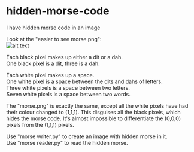 # hidden-morse-code
I have hidden morse code in an image  

Look at the "easier to see morse.png":  
![alt text](https://github.com/michael-gif/hidden-morse-code/blob/master/easier%20to%20see%20morse%20-%20Copy.png "e")

Each black pixel makes up either a dit or a dah.  
One black pixel is a dit, three is a dah.  

Each white pixel makes up a space.  
One white pixel is a space between the dits and dahs of letters.  
Three white pixels is a space between two letters.  
Seven white pixels is a space between two words.

The "morse.png" is exactly the same, except all the white pixels have had their colour changed to (1,1,1). This disguises all the black pixels, which hides the morse code. It's almost impossible to differentiate the (0,0,0) pixels from the (1,1,1) pixels.

Use "morse writer.py" to create an image with hidden morse in it.  
Use "morse reader.py" to read the hidden morse.
